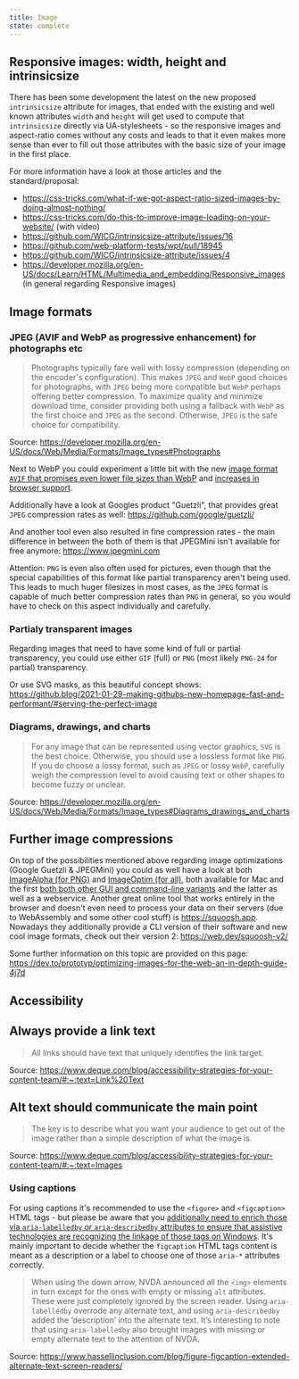 ```yaml
---
title: Image
state: complete
---
```


## Responsive images: width, height and intrinsicsize

There has been some development the latest on the new proposed `intrinsicsize` attribute for images, that ended with the existing and well known attributes `width` and `height` will get used to compute that `intrinsicsize` directly via UA-stylesheets - so the responsive images and aspect-ratio comes without any costs and leads to that it even makes more sense than ever to fill out those attributes with the basic size of your image in the first place.

For more information have a look at those articles and the standard/proposal:

- <https://css-tricks.com/what-if-we-got-aspect-ratio-sized-images-by-doing-almost-nothing/>
- <https://css-tricks.com/do-this-to-improve-image-loading-on-your-website/> (with video)
- <https://github.com/WICG/intrinsicsize-attribute/issues/16>
- <https://github.com/web-platform-tests/wpt/pull/18945>
- <https://github.com/WICG/intrinsicsize-attribute/issues/4>
- <https://developer.mozilla.org/en-US/docs/Learn/HTML/Multimedia_and_embedding/Responsive_images> (in general regarding Responsive images)

## Image formats

### JPEG (AVIF and WebP as progressive enhancement) for photographs etc

> Photographs typically fare well with lossy compression (depending on the encoder's configuration). This makes `JPEG` and `WebP` good choices for photographs, with `JPEG` being more compatible but `WebP` perhaps offering better compression. To maximize quality and minimize download time, consider providing both using a fallback with `WebP` as the first choice and `JPEG` as the second. Otherwise, `JPEG` is the safe choice for compatibility.

Source: <https://developer.mozilla.org/en-US/docs/Web/Media/Formats/Image_types#Photographs>

Next to WebP you could experiment a little bit with the new [image format `AVIF` that promises even lower file sizes than WebP](https://twitter.com/addyosmani/status/1297463776879550464?s=11) and [increases in browser support](https://caniuse.com/avif).

Additionally have a look at Googles product "Guetzli", that provides great `JPEG` compression rates as well: <https://github.com/google/guetzli/>

And another tool even also resulted in fine compression rates - the main difference in between the both of them is that JPEGMini isn't available for free anymore: <https://www.jpegmini.com>

Attention: `PNG` is even also often used for pictures, even though that the special capabilities of this format like partial transparency aren't being used. This leads to much huger filesizes in most cases, as the `JPEG` format is capable of much better compression rates than `PNG` in general, so you would have to check on this aspect individually and carefully.

### Partialy transparent images

Regarding images that need to have some kind of full or partial transparency, you could use either `GIF` (full) or `PNG` (most likely `PNG-24` for partial) transparency.

Or use SVG masks, as this beautiful concept shows: https://github.blog/2021-01-29-making-githubs-new-homepage-fast-and-performant/#serving-the-perfect-image

### Diagrams, drawings, and charts

> For any image that can be represented using vector graphics, `SVG` is the best choice. Otherwise, you should use a lossless format like `PNG`. If you do choose a lossy format, such as `JPEG` or lossy `WebP`, carefully weigh the compression level to avoid causing text or other shapes to become fuzzy or unclear.

Source: <https://developer.mozilla.org/en-US/docs/Web/Media/Formats/Image_types#Diagrams_drawings_and_charts>

## Further image compressions

On top of the possibilities mentioned above regarding image optimizations (Google Guetzli & JPEGMini) you could as well have a look at both [ImageAlpha (for PNG)](https://pngmini.com) and [ImageOptim (for all)](https://imageoptim.com/), both available for Mac and the first [both both other GUI and command-line variants](https://pngquant.org) and the latter as well as a webservice. Another great online tool that works entirely in the browser and doesn't even need to process your data on their servers (due to WebAssembly and some other cool stuff) is <https://squoosh.app>. Nowadays they additionally provide a CLI version of their software and new cool image formats, check out their version 2: https://web.dev/squoosh-v2/

Some further information on this topic are provided on this page: <https://dev.to/prototyp/optimizing-images-for-the-web-an-in-depth-guide-4j7d>

## Accessibility

## Always provide a link text

> All links should have text that uniquely identifies the link target.

Source: <https://www.deque.com/blog/accessibility-strategies-for-your-content-team/#:~:text=Link%20Text>

## Alt text should communicate the main point

> The key is to describe what you want your audience to get out of the image rather than a simple description of what the image is.

Source: <https://www.deque.com/blog/accessibility-strategies-for-your-content-team/#:~:text=Images>

### Using captions

For using captions it's recommended to use the `<figure>` and `<figcaption>` HTML tags - but please be aware that you [additionally need to enrich those via `aria-labelledby` or `aria-describedby` attributes to ensure that assistive technologies are recognizing the linkage of those tags on Windows](https://www.hassellinclusion.com/blog/figure-figcaption-extended-alternate-text-screen-readers/). It's mainly important to decide whether the `figcaption` HTML tags content is meant as a description or a label to choose one of those `aria-*` attributes correctly.

> When using the down arrow, NVDA announced all the `<img>` elements in turn except for the ones with empty or missing `alt` attributes. These were just completely ignored by the screen reader. Using `aria-labelledby` overrode any alternate text, and using `aria-describedby` added the ‘description’ into the alternate text. It’s interesting to note that using `aria-labelledby` also brought images with missing or empty alternate text to the attention of NVDA.

Source: <https://www.hassellinclusion.com/blog/figure-figcaption-extended-alternate-text-screen-readers/>

[inspirational sources for this page]: # "https://www.hassellinclusion.com/blog/figure-figcaption-extended-alternate-text-screen-readers/"
[inspirational sources for this page]: # "https://material.io/design/usability/accessibility.html#writing"
